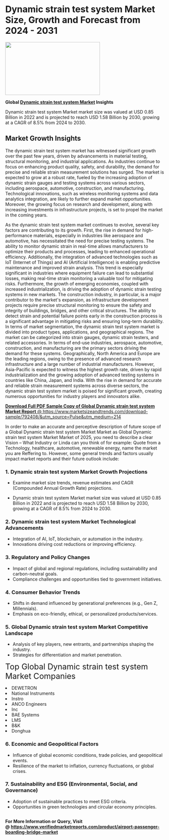 <H1>Dynamic strain test system Market Size, Growth and Forecast from 2024 - 2031</H1><img class="aligncenter size-medium wp-image-584254" src="https://thirdeyenews.in/wp-content/uploads/2024/09/Global-Market-Research-300x168.jpeg" alt="" width="300" height="168" /><p><strong>Global&nbsp;<a href="https://www.marketsizeandtrends.com/download-sample/792408/&amp;utm_source=Pulse&amp;utm_medium=214">Dynamic strain test system Market</a> Insights</strong></p><p>Dynamic strain test system Market market size was valued at USD 0.85 Billion in 2022 and is projected to reach USD 1.58 Billion by 2030, growing at a CAGR of 8.5% from 2024 to 2030.</p><p><h2>Market Growth Insights</h2> <p>The dynamic strain test system market has witnessed significant growth over the past few years, driven by advancements in material testing, structural monitoring, and industrial applications. As industries continue to focus on enhancing product quality, safety, and durability, the demand for precise and reliable strain measurement solutions has surged. The market is expected to grow at a robust rate, fueled by the increasing adoption of dynamic strain gauges and testing systems across various sectors, including aerospace, automotive, construction, and manufacturing. Technological innovations, such as wireless monitoring systems and data analytics integration, are likely to further expand market opportunities. Moreover, the growing focus on research and development, along with increasing investments in infrastructure projects, is set to propel the market in the coming years.</p> <p><a href="#"></a></p> <p>As the dynamic strain test system market continues to evolve, several key factors are contributing to its growth. First, the rise in demand for high-performance materials, especially in industries like aerospace and automotive, has necessitated the need for precise testing systems. The ability to monitor dynamic strain in real-time allows manufacturers to optimize their products and processes, leading to enhanced operational efficiency. Additionally, the integration of advanced technologies such as IoT (Internet of Things) and AI (Artificial Intelligence) is enabling predictive maintenance and improved strain analysis. This trend is especially significant in industries where equipment failure can lead to substantial losses, making real-time strain monitoring a valuable tool for mitigating risks. Furthermore, the growth of emerging economies, coupled with increased industrialization, is driving the adoption of dynamic strain testing systems in new markets. The construction industry, in particular, is a major contributor to the market's expansion, as infrastructure development projects require precise structural monitoring to ensure the safety and integrity of buildings, bridges, and other critical structures. The ability to detect strain and potential failure points early in the construction process is a significant advantage in mitigating risks and ensuring long-term durability. In terms of market segmentation, the dynamic strain test system market is divided into product types, applications, and geographical regions. The market can be categorized into strain gauges, dynamic strain testers, and related accessories. In terms of end-use industries, aerospace, automotive, construction, and manufacturing are the primary sectors driving the demand for these systems. Geographically, North America and Europe are the leading regions, owing to the presence of advanced research infrastructure and a large number of industrial manufacturers. However, Asia-Pacific is expected to witness the highest growth rate, driven by rapid industrialization and the growing adoption of advanced testing systems in countries like China, Japan, and India. With the rise in demand for accurate and reliable strain measurement systems across diverse sectors, the dynamic strain test system market is poised for significant growth, creating numerous opportunities for industry players and innovators alike.</p> <p><a href="#"></p><p><span class=""><strong>Download Full PDF Sample Copy of Global Dynamic strain test system Market Report</strong> @ <a href="https://www.marketsizeandtrends.com/download-sample/792408/&amp;utm_source=Pulse&amp;utm_medium=214" target="_blank">https://www.marketsizeandtrends.com/download-sample/792408/&amp;utm_source=Pulse&amp;utm_medium=214</a></span></p><p>In order to make an accurate and perceptive description of future scope of a Global&nbsp;Dynamic strain test system Market Market as Global&nbsp;Dynamic strain test system Market Market of 2025, you need to describe a clear Vision &ndash; What Industry or Linda can you think of for example: Quote from a Technology, healthcare, automotive, renewable energy, name the market you are Reffering to. However, some general trends and factors usually impact market reports and their future outlook include:</p><h3>1.&nbsp;<strong>Dynamic strain test system Market Growth Projections</strong></h3><ul><li>Examine market size trends, revenue estimates and CAGR (Compounded Annual Growth Rate) projections.</li><li><p>Dynamic strain test system Market market size was valued at USD 0.85 Billion in 2022 and is projected to reach USD 1.58 Billion by 2030, growing at a CAGR of 8.5% from 2024 to 2030.</p></li></ul><h3>2.&nbsp;<strong>Dynamic strain test system Market Technological Advancements</strong></h3><ul><li>Integration of AI, IoT, blockchain, or automation in the industry.</li><li>Innovations driving cost reductions or improving efficiency.</li></ul><h3>3.&nbsp;<strong>Regulatory and Policy Changes</strong></h3><ul><li>Impact of global and regional regulations, including sustainability and carbon-neutral goals.</li><li>Compliance challenges and opportunities tied to government initiatives.</li></ul><h3>4.&nbsp;<strong>Consumer Behavior Trends</strong></h3><ul><li>Shifts in demand influenced by generational preferences (e.g., Gen Z, Millennials).</li><li>Emphasis on eco-friendly, ethical, or personalized products/services.</li></ul><h3>5.&nbsp;<strong>Global Dynamic strain test system Market Competitive Landscape</strong></h3><ul><li>Analysis of key players, new entrants, and partnerships shaping the industry.</li><li>Strategies for differentiation and market penetration.</li></ul><p data-pm-slice="1 1 []"><span style="color: inherit; font-family: inherit; font-size: 25px;">Top Global Dynamic strain test system Market Companies</span></p><div class="" data-test-id=""><p><li>DEWETRON</li><li> National Instruments</li><li> Instro</li><li> ANCO Engineers</li><li> Inc</li><li> BAE Systems</li><li> LMS</li><li> B&K</li><li> Donghua</li></p></div><h3>6.&nbsp;<strong>Economic and Geopolitical Factors</strong></h3><ul><li>Influence of global economic conditions, trade policies, and geopolitical events.</li><li>Resilience of the market to inflation, currency fluctuations, or global crises.</li></ul><h3>7.&nbsp;<strong>Sustainability and ESG (Environmental, Social, and Governance)</strong></h3><ul><li>Adoption of sustainable practices to meet ESG criteria.</li><li>Opportunities in green technologies and circular economy principles.</li></ul><h2><strong style="font-size: 14px;">For More Information or Query, Visit @&nbsp;</strong><a style="background-color: #ffffff; font-size: 14px;" href="https://www.marketsizeandtrends.com/report/dynamic-strain-test-system-market/" target="_blank">https://www.verifiedmarketreports.com/product/airport-passenger-boarding-bridge-market</a></h2>
